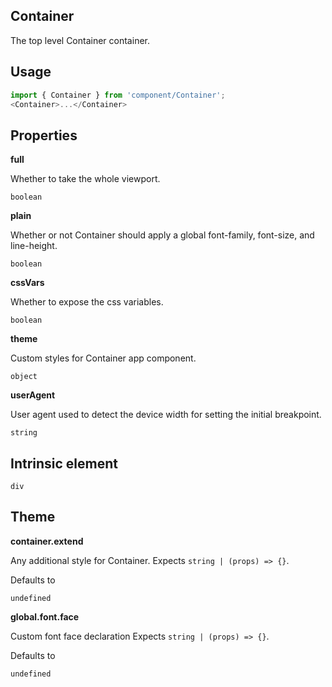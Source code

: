 <!-- ! This is a generated file. To make changes, edit <Component>.doc.js ! -->
## Container
The top level Container container.

## Usage

```javascript
import { Container } from 'component/Container';
<Container>...</Container>
```

## Properties

**full**

Whether to take the whole viewport.

```
boolean
```

**plain**

Whether or not Container should apply a global font-family, font-size, and line-height.

```
boolean
```

**cssVars**

Whether to expose the css variables.

```
boolean
```

**theme**

Custom styles for Container app component.

```
object
```

**userAgent**

User agent used to detect the device width for setting the initial breakpoint.

```
string
```
  
## Intrinsic element

```
div
```
## Theme
  
**container.extend**

Any additional style for Container. Expects `string | (props) => {}`.

Defaults to

```
undefined
```

**global.font.face**

Custom font face declaration Expects `string | (props) => {}`.

Defaults to

```
undefined
```

